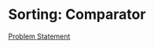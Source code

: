 # Sorting: Comparator

[Problem Statement](https://www.hackerrank.com/challenges/ctci-comparator-sorting)
